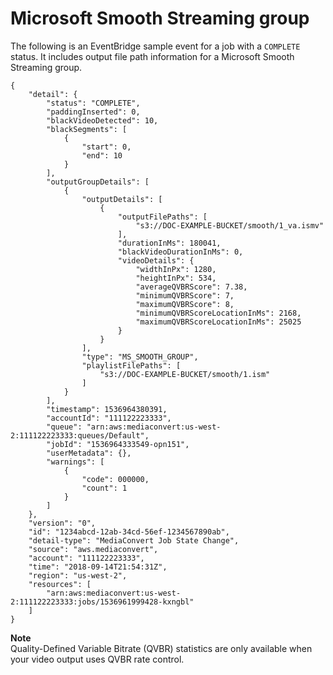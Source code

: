 # Microsoft Smooth Streaming group<a name="microsoft-smooth-streaming-group"></a>

The following is an EventBridge sample event for a job with a `COMPLETE` status\. It includes output file path information for a Microsoft Smooth Streaming group\.

```
{
    "detail": {
        "status": "COMPLETE",
        "paddingInserted": 0,
        "blackVideoDetected": 10,
        "blackSegments": [
            {
                "start": 0,
                "end": 10
            }
        ],
        "outputGroupDetails": [
            {
                "outputDetails": [
                    {
                        "outputFilePaths": [
                            "s3://DOC-EXAMPLE-BUCKET/smooth/1_va.ismv"
                        ],
                        "durationInMs": 180041,
                        "blackVideoDurationInMs": 0,
                        "videoDetails": {
                            "widthInPx": 1280,
                            "heightInPx": 534,
                            "averageQVBRScore": 7.38,
                            "minimumQVBRScore": 7,
                            "maximumQVBRScore": 8,
                            "minimumQVBRScoreLocationInMs": 2168,
                            "maximumQVBRScoreLocationInMs": 25025
                        }
                    }
                ],
                "type": "MS_SMOOTH_GROUP",
                "playlistFilePaths": [
                    "s3://DOC-EXAMPLE-BUCKET/smooth/1.ism"
                ]
            }
        ],
        "timestamp": 1536964380391,
        "accountId": "111122223333",
        "queue": "arn:aws:mediaconvert:us-west-2:111122223333:queues/Default",
        "jobId": "1536964333549-opn151",
        "userMetadata": {},
        "warnings": [
            {
                "code": 000000,
                "count": 1
            }
        ]
    },
    "version": "0",
    "id": "1234abcd-12ab-34cd-56ef-1234567890ab",
    "detail-type": "MediaConvert Job State Change",
    "source": "aws.mediaconvert",
    "account": "111122223333",
    "time": "2018-09-14T21:54:31Z",
    "region": "us-west-2",
    "resources": [
        "arn:aws:mediaconvert:us-west-2:111122223333:jobs/1536961999428-kxngbl"
    ]
}
```

**Note**  
Quality\-Defined Variable Bitrate \(QVBR\) statistics are only available when your video output uses QVBR rate control\.